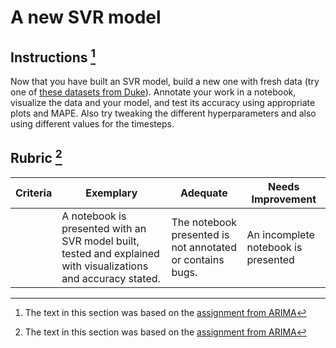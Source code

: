 # A new SVR model

## Instructions [^1]

Now that you have built an SVR model, build a new one with fresh data (try one of [these datasets from Duke](http://www2.stat.duke.edu/~mw/ts_data_sets.html)). Annotate your work in a notebook, visualize the data and your model, and test its accuracy using appropriate plots and MAPE. Also try tweaking the different hyperparameters and also using different values for the timesteps.
## Rubric [^1]

| Criteria | Exemplary                                                    | Adequate                                                  | Needs Improvement                   |
| -------- | ------------------------------------------------------------ | --------------------------------------------------------- | ----------------------------------- |
|          | A notebook is presented with an SVR model built, tested and explained with visualizations and accuracy stated. | The notebook presented is not annotated or contains bugs. | An incomplete notebook is presented |



[^1]:The text in this section was based on the [assignment from ARIMA](https://github.com/microsoft/ML-For-Beginners/tree/main/7-TimeSeries/2-ARIMA/assignment.md)
